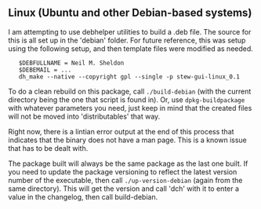 
## Linux (Ubuntu and other Debian-based systems)

I am attempting to use debhelper utilities to build a .deb file. The source for this is all set up in the 'debian' folder.
For future reference, this was setup using the following setup, and then template files were modified as needed.

```
   $DEBFULLNAME = Neil M. Sheldon
   $DEBEMAIL = ...
   dh_make --native --copyright gpl --single -p stew-gui-linux_0.1
```

To do a clean rebuild on this package, call ```./build-debian``` (with the current directory being the one that script is found in). Or, use ```dpkg-buildpackage``` with whatever parameters you need, just keep in mind that the created files will not be moved into 'distributables' that way.

Right now, there is a lintian error output at the end of this process that indicates that the binary does not have a man page. This
is a known issue that has to be dealt with.

The package built will always be the same package as the last one built. If you need to update the package versioning to reflect the
latest version number of the executable, then call ```./up-version-debian``` (again from the same directory). This will get the version and call 'dch' with it to enter a value in the changelog, then call build-debian.
